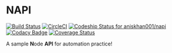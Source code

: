 # NAPI
[![Build Status](https://aniskhan001.visualstudio.com/NAPI/_apis/build/status/aniskhan001.napi?branchName=main)](https://aniskhan001.visualstudio.com/NAPI/_build/latest?definitionId=1&branchName=main)
[![CircleCI](https://circleci.com/gh/aniskhan001/napi.svg?style=svg)](https://circleci.com/gh/aniskhan001/napi)
[![Codeship Status for aniskhan001/napi](https://app.codeship.com/projects/e04844c0-f515-0136-2f32-1e71af04627f/status?branch=main)](https://app.codeship.com/projects/320817)
[![Codacy Badge](https://api.codacy.com/project/badge/Grade/c86f0bcabb1a4040981bb2fe0b663e31)](https://www.codacy.com/app/aniskhan001/napi?utm_source=github.com&amp;utm_medium=referral&amp;utm_content=aniskhan001/napi&amp;utm_campaign=Badge_Grade)
[![Coverage Status](https://coveralls.io/repos/github/aniskhan001/napi/badge.svg?branch=main)](https://coveralls.io/github/aniskhan001/napi?branch=main)

A sample **N**ode **API** for automation practice!
